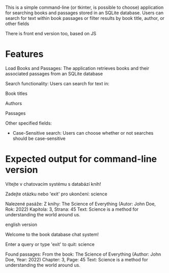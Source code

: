 This is a simple command-line (or tkinter, is possible to choose) application for searching books and passages stored in an SQLite database. Users can search for text within book passages or filter results by book title, author, or other fields

There is front end version too, based on JS

# Features

Load Books and Passages: The application retrieves books and their associated passages from an SQLite database

Search functionality: Users can search for text in:

Book titles

Authors

Passages

Other specified fields:

- Case-Sensitive search: Users can choose whether or not searches should be case-sensitive

# Expected output for command-line version

Vítejte v chatovacím systému s databází knih!

Zadejte otázku nebo 'exit' pro ukončení: science

Nalezené pasáže:
Z knihy: The Science of Everything (Autor: John Doe, Rok: 2022)
Kapitola: 3, Strana: 45
Text: Science is a method for understanding the world around us.

english version

Welcome to the book database chat system!

Enter a query or type 'exit' to quit: science

Found passages:
From the book: The Science of Everything (Author: John Doe, Year: 2022)
Chapter: 3, Page: 45
Text: Science is a method for understanding the world around us.

